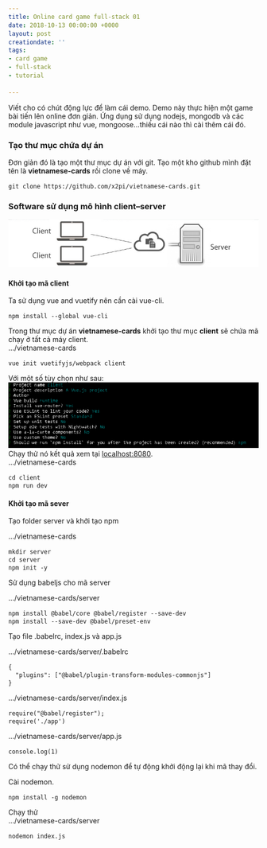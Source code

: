 ```yaml
---
title: Online card game full-stack 01
date: 2018-10-13 00:00:00 +0000
layout: post
creationdate: ''
tags:
- card game
- full-stack
- tutorial

---
```

Viết cho có chút động lực để làm cái demo. Demo này thực hiện một game bài tiến lên online đơn giản. Ứng dụng sử dụng nodejs, mongodb và các module javascript như vue, mongoose...thiếu cái nào thì cài thêm cái đó.

### Tạo thư mục chứa dự án

Đơn giản đó là tạo một thư mục dự án với git. Tạo một kho github mình đặt tên là **vietnamese-cards** rồi clone về máy.

    git clone https://github.com/x2pi/vietnamese-cards.git

### Software sử dụng mô hình client–server

![](/uploads/client_server_architecture_model.jpg)

#### Khởi tạo mã client

Ta sử dụng vue and vuetify nên cần cài vue-cli.

    npm install --global vue-cli

Trong thư mục dự án **vietnamese-cards** khởi tạo thư mục **client** sẽ chứa mã chạy ở tất cả máy client.  
.../vietnamese-cards

    vue init vuetifyjs/webpack client

Với một số tùy chọn như sau:  
![](/uploads/vue-init.PNG)  
Chạy thử nó kết quả xem tại [localhost:8080](localhost:8080).  
.../vietnamese-cards

    cd client
    npm run dev

#### Khởi tạo mã sever

Tạo folder server và khởi tạo npm

.../vietnamese-cards

    mkdir server
    cd server
    npm init -y

Sử dụng babeljs cho mã server

.../vietnamese-cards/server

    npm install @babel/core @babel/register --save-dev
    npm install --save-dev @babel/preset-env

Tạo file .babelrc, index.js và app.js

.../vietnamese-cards/server/.babelrc

    {
      "plugins": ["@babel/plugin-transform-modules-commonjs"]
    }

.../vietnamese-cards/server/index.js

    require("@babel/register");
    require('./app')

.../vietnamese-cards/server/app.js

    console.log(1)

Có thể chạy thử sử dụng nodemon để tự động khởi động lại khi mã thay đổi.

Cài nodemon.

    npm install -g nodemon

Chạy thử  
.../vietnamese-cards/server

    nodemon index.js